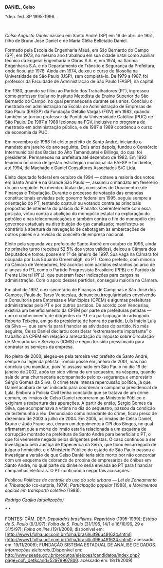 **DANIEL, Celso**

\*dep. fed. SP 1995-1996.

 

*Celso Augusto Daniel* nasceu em Santo André (SP) em 16 de abril de
1951, filho de Bruno José Daniel e de Maria Clélia Belletatto Daniel.

Formado pela Escola de Engenharia Mauá, em São Bernardo do Campo (SP),
em 1973, no mesmo ano trabalhou em sua cidade natal como auxiliar
técnico da Engeral Engenharia e Obras S.A. e, em 1974, na Sarima
Engenharia S.A. e no Departamento de Trânsito e Segurança da Prefeitura,
onde ficou até 1978. Ainda em 1974, deixou o curso de filosofia na
Universidade de São Paulo (USP), sem completá-lo. De 1979 a 1987, foi
professor da Faculdade de Administração de São Paulo (FASP), na capital.

Em 1980, quando se filiou ao Partido dos Trabalhadores (PT), ingressou
como professor titular no Instituto Metodista de Ensino Superior de São
Bernardo do Campo, no qual permaneceria durante seis anos. Concluiu o
mestrado em administração na Escola de Administração de Empresas de São
Paulo (EAESP) da Fundação Getúlio Vargas (FGV) em 1982, quando também se
tornou professor da Pontifícia Universidade Católica (PUC) de São Paulo.
De 1987 a 1988 lecionou na FGV, inclusive no programa de mestrado em
administração pública, e de 1987 a 1989 coordenou o curso de economia da
PUC.

Em novembro de 1988 foi eleito prefeito de Santo André, iniciando o
mandato em janeiro do ano seguinte. Dois anos depois, fundou o Consórcio
Intermunicipal das Bacias do Alto Tamanduateí e Billings, do qual foi
presidente. Permaneceu na prefeitura até dezembro de 1992. Em 1993
lecionou no curso de gestão estratégica municipal da EAESP e foi
diretor, até 1994, da Machado e Daniel Consultores Associados S/C Ltda.

Eleito deputado federal em outubro de 1994 — obteve a maioria dos votos
em Santo André e na Grande São Paulo —, assumiu o mandato em fevereiro
do ano seguinte. Foi membro titular das comissões de Orçamento e de
Finanças e Tributação. Durante o processo de votação das emendas
constitucionais enviadas pelo governo federal em 1995, seguiu sempre a
orientação do PT, tentando obstruir ou votando contra as principais
propostas de interesse do palácio do Planalto. Coerentemente com essa
posição, votou contra a abolição do monopólio estatal na exploração do
petróleo e nas telecomunicações e também contra o fim do monopólio dos
governos estaduais na distribuição do gás canalizado; manifestou-se
contrário à abertura da navegação de cabotagem às embarcações de outros
países e à revisão do conceito de empresa nacional.

Eleito pela segunda vez prefeito de Santo André em outubro de 1996,
ainda no primeiro turno (recebeu 52,5% dos votos válidos), deixou a
Câmara dos Deputados e tomou posse em 1º de janeiro de 1997. Sua vaga na
Câmara foi ocupada por Luís Eduardo Greenhalgh, do PT. Como prefeito,
com minoria na Câmara de Vereadores, fez acordos com partidos estranhos
ao arco de alianças do PT, como o Partido Progressista Brasileiro (PPB)
e o Partido da Frente Liberal (PFL), que puderam fazer indicações para
cargos na administração. Com o apoio desses partidos, conseguiu maioria
na Câmara.

Em abril de 1997, o ex-secretário de Finanças de Campinas e São José dos
Campos, Paulo de Tarso Venceslau, denunciou irregularidades envolvendo a
Consultoria para Empresas e Municípios (CPEM) e algumas prefeituras
administradas pelo PT e por outros partidos. De acordo com Venceslau,
existiria um beneficiamento da CPEM por parte de prefeituras petistas —
com o conhecimento de dirigentes do PT e a participação do advogado
Roberto Teixeira, amigo do presidente de honra do partido, Luís Inácio
Lula da Silva —, que serviria para financiar as atividades do partido.
No mês seguinte, Celso Daniel declarou considerar “extremamente
importante” o trabalho da CPEM em relação à arrecadação do Imposto sobre
Circulação de Mercadorias e Serviços (ICMS) e negou ter sido pressionado
para contratar os serviços da empresa.

No pleito de 2000, elegeu-se pela terceira vez prefeito de Santo André,
sempre na legenda petista. Tomou posse em janeiro de 2001, mas não
concluiu seu mandato, pois foi assassinado em São Paulo no dia 19 de
janeiro de 2002, após ter sido vítima de um sequestro, na véspera,
quando saía de uma churrascaria acompanhado pelo ex-segurança e
empresário Sérgio Gomes da Silva. O crime teve intensa repercussão
política, já que Daniel acabara de ser indicado para coordenar a
campanha presidencial de Lula. Embora a Polícia Civil tenha concluído
que se tratava de um crime comum, os irmãos de Celso Daniel recorreram
ao Ministério Público e exigiram a reabertura das apurações. A partir de
então, Sérgio Gomes da Silva, que acompanhava a vítima no dia do
sequestro, passou da condição de testemunha a réu. Denunciado como
mandante do crime, ficou preso de dezembro de 2003 a julho de 2004. Em
2005, os irmãos de Celso Daniel, Bruno e João Francisco, deram um
depoimento à CPI dos Bingos, no qual afirmaram que a morte do irmão
estaria relacionada a um esquema de corrupção montado na prefeitura de
Santo André para beneficiar o PT, o que foi veemente negado pelos
dirigentes petistas. O caso continuou a ser investigado pela Justiça de
Itapecerica da Serra, que ficou encarregada de julgar o homicídio, e o
Ministério Público do estado de São Paulo passou a investigar a versão
de que Celso Daniel teria sido morto por não concordar com um esquema de
cobrança de propina de empresários de ônibus em Santo André, no qual
parte do dinheiro seria enviada ao PT para financiar campanhas
eleitorais. O PT continuou a negar tais acusações.

Publicou *Políticas de controle do uso do solo urbano — Lei de
Zoneamento e Tributação* (co-autoria, 1979); *Participação popular*
(1988), e *Movimentos sociais em transporte coletivo* (1988).

*Rodrigo Czajka (atualização)*

* *

FONTES: CÂM. DEP. *Deputados brasileiros. Repertório* (1995-1999);
*Estado de S. Paulo* (9/3/97); *Folha de S. Paulo* (31/1/95, 14/1 e
16/10/96, 29 e 31/5/97); *Folha on line.*(19/1/2009; disponível em:
[http://www1.folha.uol.com.br/folha/brasil/ult96u491624.shtml](http://www1.folha.uol.com.br/folha/brasil/ult96u491624.shtml);
acessado em: 19/11/2009); FUNDAÇÃO SISTEMA ESTADUAL DE ANÁLISE DE DADOS.
*Informações eleitorais.*(Disponível em:
http://www.seade.gov.br/produtos/eleicoes/candidatos/index.php?page=pol\_det&cand=52978907800.
acessado em: 18/11/2009)

 
